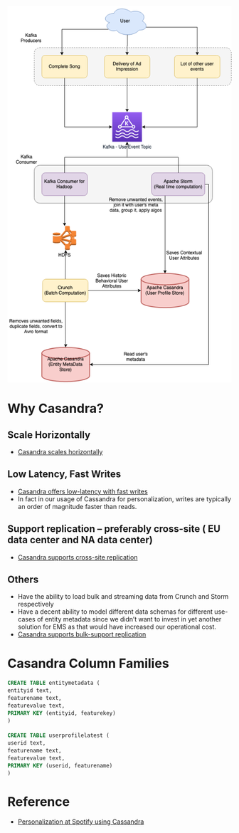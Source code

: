 
![img.png](assests/PersonalizationSpotify.drawio.png)

# Why Casandra?

## Scale Horizontally
- [Casandra scales horizontally](../../1_HLDDesignComponents/3_DatabaseComponents/Casandra.md#scale-horizontally)

## Low Latency, Fast Writes
- [Casandra offers low-latency with fast writes](../../1_HLDDesignComponents/3_DatabaseComponents/Casandra.md#low-latency-fast-writes)
- In fact in our usage of Cassandra for personalization, writes are typically an order of magnitude faster than reads.

## Support replication – preferably cross-site ( EU data center and NA data center)
- [Casandra supports cross-site replication](../../1_HLDDesignComponents/3_DatabaseComponents/Casandra.md#support-replication---cross-site-data-centers)
   
## Others  
- Have the ability to load bulk and streaming data from Crunch and Storm respectively
- Have a decent ability to model different data schemas for different use-cases of entity metadata since we didn’t want to invest in yet another solution for EMS as that would have increased our operational cost.
- [Casandra supports bulk-support replication](../../1_HLDDesignComponents/3_DatabaseComponents/Casandra.md#bulk-import-option---hdfs-hadoop)

# Casandra Column Families

```sql
CREATE TABLE entitymetadata (
entityid text,
featurename text,
featurevalue text,
PRIMARY KEY (entityid, featurekey)
)

CREATE TABLE userprofilelatest (
userid text,
featurename text,
featurevalue text,
PRIMARY KEY (userid, featurename)
)
```

# Reference
- [Personalization at Spotify using Cassandra](https://engineering.atspotify.com/2015/01/personalization-at-spotify-using-cassandra/)